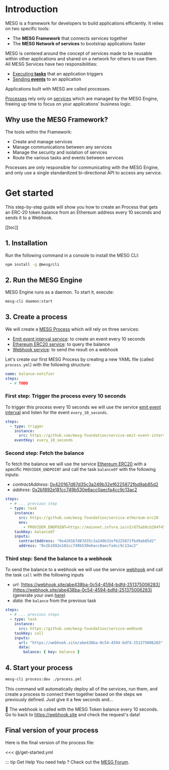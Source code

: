 # Introduction

MESG is a framework for developers to build applications efficiently. It relies on two specific tools:

- The **MESG Framework** that connects services together
- The **MESG Network of services** to bootstrap applications faster

MESG is centered around the concept of services made to be reusable within other applications and shared on a network for others to use them.
All MESG Services have two responsibilities:
- [Executing **tasks**](/framework/service/listen-for-tasks.md) that an application triggers
- [Sending **events**](/framework/service/emit-an-event.md) to an application

Applications built with MESG are called processes.

[Processes](/framework/process/) rely only on [services](/framework/service/) which are managed by the MESG Engine, freeing up time to focus on your applications' business logic.

## Why use the MESG Framework?

The tools within the Framework:
- Create and manage services 
- Manage communications between any services 
- Manage the security and isolation of services
- Route the various tasks and events between services 

Processes are only responsible for communicating with the MESG Engine, and only use a single standardized bi-directional API to access any service. 

# Get started

This step-by-step guide will show you how to create an Process that gets an ERC-20 token balance from an Ethereum address every 10 seconds and sends it to a Webhook.

[[toc]]

## 1. Installation

Run the following command in a console to install the MESG CLI:

```bash
npm install -g @mesg/cli
```

## 2. Run the MESG Engine

MESG Engine runs as a daemon. To start it, execute:

```bash
mesg-cli daemon:start
```

## 3. Create a process

We will create a [MESG Process](/framework/process) which will rely on three services:
- [Emit event interval service](https://github.com/mesg-foundation/service-emit-event-interval): to create an event every 10 seconds
- [Ethereum ERC20 service](https://github.com/mesg-foundation/service-ethereum-erc20): to query the balance
- [Webhook service](https://github.com/mesg-foundation/service-webhook): to send the result on a webhook

Let's create our first MESG Process by creating a new YAML file (called `process.yml`) with the following structure:
```yml
name: balance-notifier
steps:
  - # TODO
```

### First step: Trigger the process every 10 seconds

To trigger this process every 10 seconds we will use the service [emit event interval](https://github.com/mesg-foundation/service-emit-event-interval) and listen for the event `every_10_seconds`.

```yml
steps:
  - type: trigger
    instance:
      src: https://github.com/mesg-foundation/service-emit-event-interval
    eventKey: every_10_seconds
```

### Second step: Fetch the balance

To fetch the balance we will use the service [Ethereum ERC20](https://github.com/mesg-foundation/service-ethereum-erc20) with a specific `PROVIDER_ENDPOINT` and call the task `balanceOf` with the following inputs:
- _contractAddress_: [0x420167d87d35c3a249b32ef6225872fbd9ab85d2](https://etherscan.io/token/0x420167d87d35c3a249b32ef6225872fbd9ab85d2)
- _address_: [0x2b1892e181cc749b530e6acc0aecfa4cc9c13ac2](https://etherscan.io/address/0x2b1892e181cc749b530e6acc0aecfa4cc9c13ac2)

```yml
steps:
  - # ... previous step
  - type: task
    instance:
      src: https://github.com/mesg-foundation/service-ethereum-erc20
      env:
        - PROVIDER_ENDPOINT=https://mainnet.infura.io/v3/d75ab9cb284f4536b1da2ce9f8201bdb
    taskKey: balanceOf
    inputs:
      contractAddress: "0x420167d87d35c3a249b32ef6225872fbd9ab85d2"
      address: "0x2b1892e181cc749b530e6acc0aecfa4cc9c13ac2"
```

### Third step: Send the balance to a webhook

To send the balance to a webhook we will use the service [webhook](https://github.com/mesg-foundation/service-webhook) and call the task `call` with the following inputs
- _url_: [https://webhook.site/abe438ba-0c54-4594-bdfd-251375006283](https://webhook.site/abe438ba-0c54-4594-bdfd-251375006283) (generate your own [here](https://webhook.site/))
- _data_: the `balance` from the previous task

```yml
steps:
  - # ... previous steps
  - type: task
    instance:
      src: https://github.com/mesg-foundation/service-webhook
    taskKey: call
    inputs:
      url: "https://webhook.site/abe438ba-0c54-4594-bdfd-251375006283"
      data:
        balance: { key: balance }
```

## 4. Start your process

```bash
mesg-cli process:dev ./process.yml
```

This command will automatically deploy all of the services, run them, and create a process to connect them together based on the steps we previously defined. Just give it a few seconds and...

:tada: The webhook is called with the MESG Token balance every 10 seconds. Go to back to https://webhook.site and check the request's data!

## Final version of your process

Here is the final version of the process file:

<<< @/get-started.yml

::: tip Get Help
You need help ? Check out the <a href="https://forum.mesg.com" target="_blank">MESG Forum</a>.
